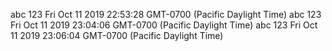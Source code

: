 abc 123 Fri Oct 11 2019 22:53:28 GMT-0700 (Pacific Daylight Time)
abc 123 Fri Oct 11 2019 23:04:06 GMT-0700 (Pacific Daylight Time)
abc 123 Fri Oct 11 2019 23:06:04 GMT-0700 (Pacific Daylight Time)

